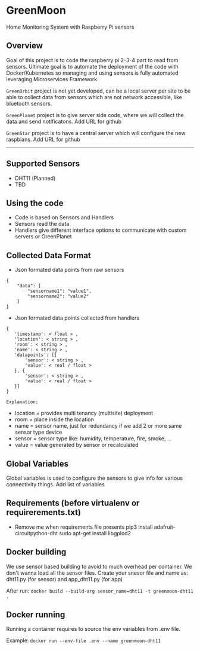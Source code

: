 # GreenMoon
Home Monitoring System with Raspberry Pi sensors

## Overview
Goal of this project is to code the raspberry pi 2-3-4 part to read from sensors.
Ultimate goal is to automate the deployment of the code with Docker/Kubernetes so managing and using
sensors is fully automated leveraging Microservices Framework.

`GreenOrbit` project is not yet developed, can be a local server per site to be able to collect data from sensors
which are not network accessible, like bluetooth sensors.

`GreenPlanet` project is to give server side code, where we will collect the data and send notificatons.
<TBD> Add URL for github

`GreenStar` project is to have a central server which will configure the new raspbians.
<TBD> Add URL for github

----------------------------------
## Supported Sensors
 - DHT11 (Planned)
 - TBD

## Using the code
 - Code is based on Sensors and Handlers
 - Sensors read the data
 - Handlers give different interface options to communicate with custom servers or GreenPlanet

## Collected Data Format
- Json formated data points from raw sensors
```
{
	"data": [
		"sensorname1": "value1",
		"sensorname2": "value2"
	]
}
```

- Json formated data points collected from handlers
 ```
{
	'timestamp': < float > ,
	'location': < string > ,
	'room': < string > ,
	'name': < string > ,
	'datapoints': [{
		'sensor': < string > ,
		'value': < real / float >
	}, {
		'sensor': < string > ,
		'value': < real / float >
	}]
}
  ```

`Explanation:`
- location = provides multi tenancy (multisite) deployment
- room = place inside the location
- name = sensor name, just for redundancy if we add 2 or more same sensor type device
- sensor = sensor type like: humidity, temperature, fire, smoke, ...
- value = value generated by sensor or recalculated

## Global Variables
Global variables is used to configure the sensors to give info for various connectivity things.
<TBD> Add list of variables

## Requirements (before virtualenv or requirerements.txt)
- Remove me when requirements file presents
pip3 install adafruit-circuitpython-dht
sudo apt-get install libgpiod2


## Docker building
We use sensor based building to avoid to much overhead per container.
We don't wanna load all the sensor files.
Create your snesor file and name as: dht11.py (for sensor) and app_dht11.py (for app)


After run:
 ```docker build --build-arg sensor_name=dht11 -t greenmoon-dht11 .```

## Docker running
Running a container requires to source the env variables from .env file.

Example:
``` docker run --env-file .env --name greenmoon-dht11 ```